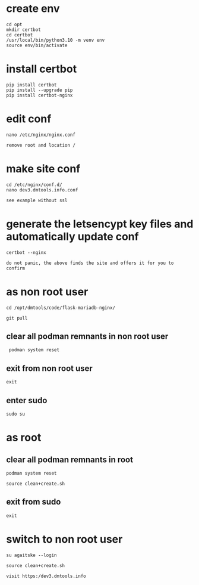 # create env

    cd opt
    mkdir certbot
    cd certbot
    /usr/local/bin/python3.10 -m venv env
    source env/bin/activate

# install certbot

    pip install certbot
    pip install --upgrade pip
    pip install certbot-nginx

# edit conf
    
    nano /etc/nginx/nginx.conf
    
    remove root and location /
    
# make site conf

    cd /etc/nginx/conf.d/
    nano dev3.dmtools.info.conf
    
    see example without ssl

# generate the letsencypt key files and automatically update conf

    certbot --nginx
    
    do not panic, the above finds the site and offers it for you to confirm

# as non root user

    cd /opt/dmtools/code/flask-mariadb-nginx/

    git pull
    
## clear all podman remnants in non root user
    
     podman system reset

## exit from non root user

    exit

## enter sudo

    sudo su

# as root

## clear all podman remnants in root

    podman system reset

    source clean+create.sh
    
## exit from sudo

    exit

# switch to non root user

    su agaitske --login
    
    source clean+create.sh
    
    visit https:/dev3.dmtools.info
    
    
  
  

